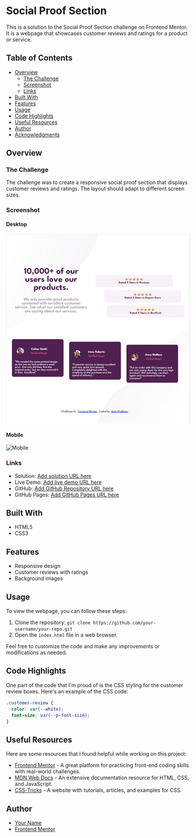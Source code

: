 # Social Proof Section

This is a solution to the Social Proof Section challenge on Frontend Mentor. It is a webpage that showcases customer reviews and ratings for a product or service.

## Table of Contents

- [Overview](#overview)
  - [The Challenge](#the-challenge)
  - [Screenshot](#screenshot)
  - [Links](#links)
- [Built With](#built-with)
- [Features](#features)
- [Usage](#usage)
- [Code Highlights](#code-highlights)
- [Useful Resources](#useful-resources)
- [Author](#author)
- [Acknowledgments](#acknowledgments)

## Overview

### The Challenge

The challenge was to create a responsive social proof section that displays customer reviews and ratings. The layout should adapt to different screen sizes.

### Screenshot

#### Desktop

![Desktop](project-imgs/desktop.PNG)

#### Mobile

![Mobile](project.imgs/mobile.PNG)


### Links

- Solution: [Add solution URL here](https://your-solution-url.com)
- Live Demo: [Add live demo URL here](https://your-live-demo-url.com)
- GitHub: [Add GitHub Repository URL here](https://github.com/your-username/your-repo)
- GitHub Pages: [Add GitHub Pages URL here](https://your-github-pages-url.com)

## Built With

- HTML5
- CSS3

## Features

- Responsive design
- Customer reviews with ratings
- Background images

## Usage

To view the webpage, you can follow these steps:

1. Clone the repository: `git clone https://github.com/your-username/your-repo.git`
2. Open the `index.html` file in a web browser.

Feel free to customize the code and make any improvements or modifications as needed.

## Code Highlights

One part of the code that I'm proud of is the CSS styling for the customer review boxes. Here's an example of the CSS code:

```css
.customer-review {
  color: var(--white);
  font-size: var(--p-font-size);
}
```

## Useful Resources

Here are some resources that I found helpful while working on this project:

- [Frontend Mentor](https://www.frontendmentor.io) - A great platform for practicing front-end coding skills with real-world challenges.
- [MDN Web Docs](https://developer.mozilla.org) - An extensive documentation resource for HTML, CSS, and JavaScript.
- [CSS-Tricks](https://css-tricks.com) - A website with tutorials, articles, and examples for CSS.

## Author

- [Your Name](https://your-website.com)
- [Frontend Mentor](https://www.frontendmentor.io/profile/your-username)
